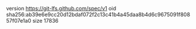 version https://git-lfs.github.com/spec/v1
oid sha256:ab39e6e9cc20d12bdaf072f2c13c41b4a45daa8b4d6c9675091f80857f07e1a0
size 17836
